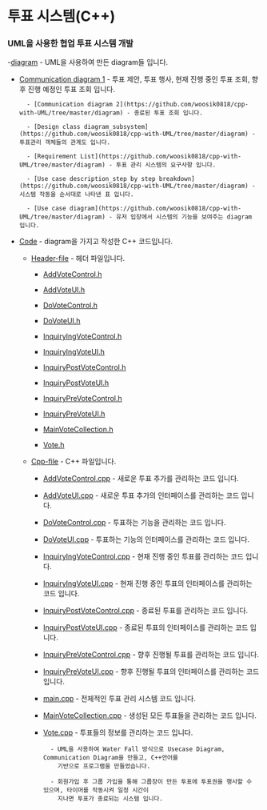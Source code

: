 # 투표 시스템(C++) 

### UML을 사용한 협업 투표 시스템 개발

-[diagram](https://github.com/woosik0818/cpp-with-UML/tree/master/diagram) - UML을 사용하여 만든 diagram들 입니다.

- [Communication diagram 1](https://github.com/woosik0818/cpp-with-UML/tree/master/diagram/Communication-diagram-1.png) - 투표 제안, 투표 행사, 현재 진행 중인 투표 조회, 향후 진행 예정인 투표 조회 입니다.

		- [Communication diagram 2](https://github.com/woosik0818/cpp-with-UML/tree/master/diagram) - 종료된 투표 조회 입니다.

		- [Design class diagram_subsystem](https://github.com/woosik0818/cpp-with-UML/tree/master/diagram) - 투표관리 객체들의 관계도 입니다.

		- [Requirement List](https://github.com/woosik0818/cpp-with-UML/tree/master/diagram) - 투표 관리 시스템의 요구사항 입니다.

		- [Use case description_step by step breakdown](https://github.com/woosik0818/cpp-with-UML/tree/master/diagram) - 시스템 작동을 순서대로 나타낸 표 입니다.

		- [Use case diagram](https://github.com/woosik0818/cpp-with-UML/tree/master/diagram) - 유저 입장에서 시스템의 기능을 보여주는 diagram 입니다.

- [Code](https://github.com/woosik0818/cpp-with-UML/tree/master/Code) - diagram을 가지고 작성한 C++ 코드입니다.

	- [Header-file](https://github.com/woosik0818/cpp-with-UML/tree/master/Code/Header-file) - 헤더 파일입니다.
	
		- [AddVoteControl.h](https://github.com/woosik0818/cpp-with-UML/tree/master/Code/Header-file/AddVoteControl.h)
						
		- [AddVoteUI.h](https://github.com/woosik0818/cpp-with-UML/tree/master/Code/Header-file/AddVoteUI.h)

		- [DoVoteControl.h](https://github.com/woosik0818/cpp-with-UML/tree/master/Code/Header-file/DoVoteControl.h)
	
		- [DoVoteUI.h](https://github.com/woosik0818/cpp-with-UML/tree/master/Code/Header-file/DoVoteUI.h)

		- [InquiryIngVoteControl.h](https://github.com/woosik0818/cpp-with-UML/tree/master/Code/Header-file/InquiryIngVoteControl.h)

		- [InquiryIngVoteUI.h](https://github.com/woosik0818/cpp-with-UML/tree/master/Code/Header-file/InquiryIngVoteUI.h)

		- [InquiryPostVoteControl.h](https://github.com/woosik0818/cpp-with-UML/tree/master/Code/Header-file/InquiryPostVoteControl.h)

		- [InquiryPostVoteUI.h](https://github.com/woosik0818/cpp-with-UML/tree/master/Code/Header-file/InquiryPostVoteUI.h)
				
		- [InquiryPreVoteControl.h](https://github.com/woosik0818/cpp-with-UML/tree/master/Code/Header-file/InquiryPreVoteControl.h)

		- [InquiryPreVoteUI.h](https://github.com/woosik0818/cpp-with-UML/tree/master/Code/Header-file/InquiryPreVoteUI.h)

		- [MainVoteCollection.h](https://github.com/woosik0818/cpp-with-UML/tree/master/Code/Header-file/MainVoteCollection.h)

		- [Vote.h](https://github.com/woosik0818/cpp-with-UML/tree/master/Code/Header-file/Vote.h)
	
	- [Cpp-file](https://github.com/woosik0818/cpp-with-UML/tree/master/Code/Cpp-file) - C++ 파일입니다.
	
		- [AddVoteControl.cpp](https://github.com/woosik0818/cpp-with-UML/tree/master/Code/Cpp-file/AddVoteControl.cpp) - 새로운 투표 추가를 관리하는 코드 입니다.

		- [AddVoteUI.cpp](https://github.com/woosik0818/cpp-with-UML/tree/master/Code/Cpp-file/AddVoteUI.cpp) - 새로운 투표 추가의 인터페이스를 관리하는 코드 입니다.

		- [DoVoteControl.cpp](https://github.com/woosik0818/cpp-with-UML/tree/master/Code/Cpp-file/DoVoteControl.cpp) - 투표하는 기능을 관리하는 코드 입니다.

		- [DoVoteUI.cpp](https://github.com/woosik0818/cpp-with-UML/tree/master/Code/Cpp-file/DoVoteUI.cpp) - 투표하는 기능의 인터페이스를 관리하는 코드 입니다.

		- [InquiryIngVoteControl.cpp](https://github.com/woosik0818/cpp-with-UML/tree/master/Code/Cpp-file/InquiryIngVoteControl.cpp) - 현재 진행 중인 투표를 관리하는 코드 입니다.

		- [InquiryIngVoteUI.cpp](https://github.com/woosik0818/cpp-with-UML/tree/master/Code/Cpp-file/InquiryIngVoteUI.cpp) - 현재 진행 중인 투표의 인터페이스를 관리하는 코드 입니다.

		- [InquiryPostVoteControl.cpp](https://github.com/woosik0818/cpp-with-UML/tree/master/Code/Cpp-file/InquiryPostVoteControl.cpp) - 종료된 투표를 관리하는 코드 입니다.

		- [InquiryPostVoteUI.cpp](https://github.com/woosik0818/cpp-with-UML/tree/master/Code/Cpp-file/InquiryPostVoteUI.cpp) - 종료된 투표의 인터페이스를 관리하는 코드 입니다.

		- [InquiryPreVoteControl.cpp](https://github.com/woosik0818/cpp-with-UML/tree/master/Code/Cpp-file/InquiryPreVoteControl.cpp) - 향후 진행될 투표를 관리하는 코드 입니다.

		- [InquiryPreVoteUI.cpp](https://github.com/woosik0818/cpp-with-UML/tree/master/Code/Cpp-file/InquiryPreVoteUI.cpp) - 향후 진행될 투표의 인터페이스를 관리하는 코드 입니다.

		- [main.cpp](https://github.com/woosik0818/cpp-with-UML/tree/master/Code/Cpp-file/main.cpp) - 전체적인 투표 관리 시스템 코드 입니다.

		- [MainVoteCollection.cpp](https://github.com/woosik0818/cpp-with-UML/tree/master/Code/Cpp-file/MainVoteCollection.cpp) - 생성된 모든 투표들을 관리하는 코드 입니다.

		- [Vote.cpp](https://github.com/woosik0818/cpp-with-UML/tree/master/Code/Cpp-file/Vote.cpp) - 투표들의 정보를 관리하는 코드 입니다.

				- UML을 사용하여 Water Fall 방식으로 Usecase Diagram, Communication Diagram을 만들고, C++언어를 
			      기반으로 프로그램을 만들었습니다. 
			
				- 회원가입 후 그룹 가입을 통해 그룹장이 만든 투표에 투표권을 행사할 수 있으며, 타이머를 작동시켜 일정 시간이 
			      지나면 투표가 종료되는 시스템 입니다.
